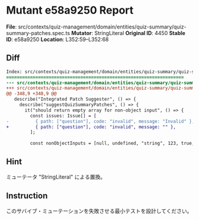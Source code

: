 # Mutant e58a9250 Report

**File**: src/contexts/quiz-management/domain/entities/quiz-summary/quiz-summary-patches.spec.ts
**Mutator**: StringLiteral
**Original ID**: 4450
**Stable ID**: e58a9250
**Location**: L352:59–L352:68

## Diff

```diff
Index: src/contexts/quiz-management/domain/entities/quiz-summary/quiz-summary-patches.spec.ts
===================================================================
--- src/contexts/quiz-management/domain/entities/quiz-summary/quiz-summary-patches.spec.ts	original
+++ src/contexts/quiz-management/domain/entities/quiz-summary/quiz-summary-patches.spec.ts	mutated #4450
@@ -348,9 +348,9 @@
   describe("Integrated Patch Suggester", () => {
     describe("suggestQuizSummaryPatches", () => {
       it("should return empty array for non-object input", () => {
         const issues: Issue[] = [
-          { path: ["question"], code: "invalid", message: "Invalid" },
+          { path: ["question"], code: "invalid", message: "" },
         ];
 
         const nonObjectInputs = [null, undefined, "string", 123, true, []];
```

## Hint

ミューテータ "StringLiteral" による置換。

## Instruction

このサバイブ・ミューテーションを失敗させる最小テストを設計してください。
